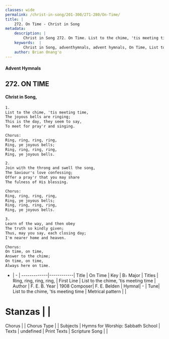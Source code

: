 ```yaml
---
classes: wide
permalink: /christ-in-song/201-300/271-280/On-Time/
title: |
    272. On Time - Christ in Song
metadata:
    description: |
        Christ in Song 272. On Time. List to the chime, 'tis meeting time, The joyous bells are ringing; This is the day, they seem to say, To meet for pray'r and singing. Chorus: Ring, ring, ring, ring, Ring, ye joyous bells; Ring, ring, ring, ring, Ring, ye joyous bells.
    keywords:  |
        Christ in Song, adventhymnals, advent hymnals, On Time, List to the chime, 'tis meeting time. Ring, ring, ring, ring,
    author: Brian Onang'o
---
```


#### Advent Hymnals
## 272. ON TIME
####  Christ in Song,

```txt
1.
List to the chime, 'tis meeting time,
The joyous bells are ringing;
This is the day, they seem to say,
To meet for pray'r and singing.

Chorus:
Ring, ring, ring, ring,
Ring, ye joyous bells;
Ring, ring, ring, ring,
Ring, ye joyous bells.

2.
Join with the throng and swell the song,
The Saviour's love confessing;
Offer a pray'r that you may share
The fulness of His blessing.

Chorus:
Ring, ring, ring, ring, 
Ring, ye joyous bells;
Ring, ring, ring, ring, 
Ring, ye joyous bells.

3.
Learn of the way, and then obey
The truth so kindly given;
Thus, may you say, each closing day;
I'm nearer home and heaven.

Chorus:
On time, on time,
Answer to the chime;
On time, on time,
Always here on time.

```

- |   -  |
-------------|------------|
Title | On Time |
Key | B♭ Major |
Titles | Ring, ring, ring, ring, |
First Line | List to the chime, 'tis meeting time |
Author | F. E. B.
Year | 1908
Composer| F. E. Belden |
Hymnal|  - |
Tune| List to the chime, 'tis meeting time |
Metrical pattern | |
# Stanzas |  |
Chorus |  |
Chorus Type |  |
Subjects | Hymns for Worship: Sabbath School |
Texts | undefined |
Print Texts | 
Scripture Song |  |
    
